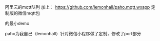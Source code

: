 阿里云的mqtt队列
加上：
https://github.com/lemonhall/paho.mqtt.wxapp
定制版的微信mqtt包

的最小demo

paho为我自己（lemonhall）针对微信小程序做了定制，修改了port部分
